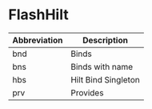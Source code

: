 # FlashHilt

| Abbreviation | Description |
| --- | --- |
| bnd | Binds |
| bns | Binds with name |
| hbs | Hilt Bind Singleton |
| prv | Provides |
